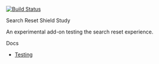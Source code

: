 [![Build Status](https://travis-ci.org/Standard8/search-reset-shield-study.svg?branch=master)](https://travis-ci.org/Standard8/search-reset-shield-study)

Search Reset Shield Study

An experimental add-on testing the search reset experience.

Docs

* [Testing](docs/Testing.md)
